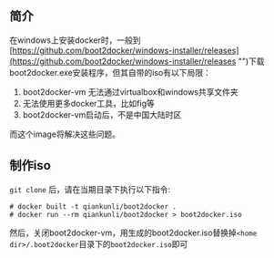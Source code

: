 ## 简介 ##

在windows上安装docker时，一般到[https://github.com/boot2docker/windows-installer/releases](https://github.com/boot2docker/windows-installer/releases "")下载boot2docker.exe安装程序，但其自带的iso有以下局限：

1. boot2docker-vm 无法通过virtualbox和windows共享文件夹
2. 无法使用更多docker工具，比如fig等
3. boot2docker-vm启动后，不是中国大陆时区

而这个image将解决这些问题。

## 制作iso ##

`git clone` 后，请在当期目录下执行以下指令:

    # docker built -t qiankunli/boot2docker .
    # docker run --rm qiankunli/boot2docker > boot2docker.iso
    
然后，关闭boot2docker-vm，用生成的boot2docker.iso替换掉`<home dir>/.boot2docker`目录下的`boot2docker.iso`即可